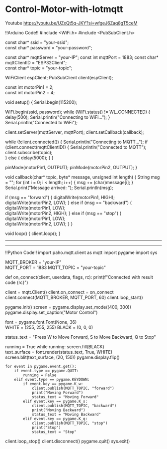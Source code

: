 # Control-Motor-with-Iotmqtt
Youtube
https://youtu.be/UZxQt5q-JKY?si=wfgeJ6Zaq8gT5ceM

!!Arduino Code!!
#include <WiFi.h>
#include <PubSubClient.h>

const char* ssid = "your-ssid";  
const char* password = "your-password";  

const char* mqttServer = "your-IP"; 
const int mqttPort = 1883; 
const char* mqttClientID = "ESP32Client";  
const char* topic = "your-topic";  

WiFiClient espClient;
PubSubClient client(espClient);

const int motorPin1 = 2;  
const int motorPin2 = 4;

void setup() {
  Serial.begin(115200);

  WiFi.begin(ssid, password);
  while (WiFi.status() != WL_CONNECTED) {
    delay(500);
    Serial.println("Connecting to WiFi...");
  }
  Serial.println("Connected to WiFi");

  client.setServer(mqttServer, mqttPort);
  client.setCallback(callback);

  while (!client.connected()) {
    Serial.println("Connecting to MQTT...");
    if (client.connect(mqttClientID)) {
      Serial.println("Connected to MQTT");
      client.subscribe(topic);  
    } else {
      delay(5000);
    }
  }

  pinMode(motorPin1, OUTPUT);
  pinMode(motorPin2, OUTPUT);
}

void callback(char* topic, byte* message, unsigned int length) {
  String msg = "";
  for (int i = 0; i < length; i++) {
    msg += (char)message[i];
  }
  Serial.print("Message arrived: ");
  Serial.println(msg);

  if (msg == "forward") {
    digitalWrite(motorPin1, HIGH);  
    digitalWrite(motorPin2, LOW);
  } else if (msg == "backward") {
    digitalWrite(motorPin1, LOW);  
    digitalWrite(motorPin2, HIGH);
  } else if (msg == "stop") {
    digitalWrite(motorPin1, LOW);  
    digitalWrite(motorPin2, LOW);
  }
}

void loop() {
  client.loop(); 
}


***********************************
***********************************

!!Python Code!!
import paho.mqtt.client as mqtt
import pygame
import sys

MQTT_BROKER = "your-IP"  
MQTT_PORT = 1883
MQTT_TOPIC = "your-topic"

def on_connect(client, userdata, flags, rc):
    print(f"Connected with result code {rc}")

client = mqtt.Client()
client.on_connect = on_connect
client.connect(MQTT_BROKER, MQTT_PORT, 60)
client.loop_start()

pygame.init()
screen = pygame.display.set_mode((400, 300))
pygame.display.set_caption("Motor Control")

font = pygame.font.Font(None, 36)  
WHITE = (255, 255, 255)
BLACK = (0, 0, 0)

status_text = "Press W to Move Forward, S to Move Backward, Q to Stop"

running = True
while running:
    screen.fill(BLACK)  
    text_surface = font.render(status_text, True, WHITE)  
    screen.blit(text_surface, (20, 150)) 
    pygame.display.flip() 

    for event in pygame.event.get():
        if event.type == pygame.QUIT:
            running = False
        elif event.type == pygame.KEYDOWN:
            if event.key == pygame.K_w:
                client.publish(MQTT_TOPIC, "forward")
                print("Moving Forward")
                status_text = "Moving Forward"
            elif event.key == pygame.K_s: 
                client.publish(MQTT_TOPIC, "backward")
                print("Moving Backward")
                status_text = "Moving Backward"
            elif event.key == pygame.K_q: 
                client.publish(MQTT_TOPIC, "stop")
                print("Stop")
                status_text = "Stop"

client.loop_stop()
client.disconnect()
pygame.quit()
sys.exit()
